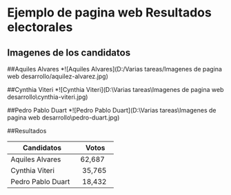 # Ejemplo de pagina web Resultados electorales

## Imagenes de los candidatos

##Aquiles Alvares
*![Aquiles Alvares](D:/Varias tareas/Imagenes de pagina web desarrollo/aquilez-alvarez.jpg)

##Cynthia Viteri
*![Cynthia Viteri](D:\Varias tareas\Imagenes de pagina web desarrollo\cynthia-viteri.jpg)

##Pedro Pablo Duart
*![Pedro Pablo Duart](D:\Varias tareas\Imagenes de pagina web desarrollo\pedro-duart.jpg)



##Resultados

| Candidatos         | Votos   |
| -------            | --------|
| Aquiles Alvares    | 62,687  |
| Cynthia Viteri     | 35,765  |
| Pedro Pablo Duart  | 18,432  |
